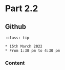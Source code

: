 # Part 2.2

## Github

```{admonition} When?
:class: tip

* 15th March 2022
* From 1:30 pm to 4:30 pm
```

### Content

```{tableofcontents}
```

